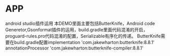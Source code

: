# APP
android studio插件运用
本DEMO里面主要包括ButterKnife，Android code Generetor,Gsonformat插件的运用，build.gradle里面代码混淆的开启，proguard-rules.pro代码混淆的配置，Serializable有序化的传递。
ButterKnife需要在build.gradle配置implementation 'com.jakewharton:butterknife:8.8.1'
    annotationProcessor 'com.jakewharton:butterknife-compiler:8.8.1'
